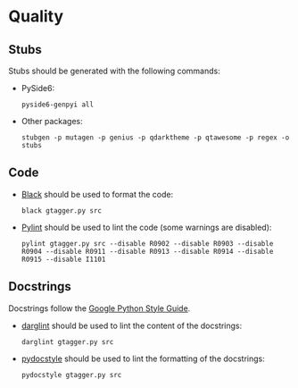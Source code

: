 # Quality

## Stubs

Stubs should be generated with the following commands:

- PySide6:

  ```shell
  pyside6-genpyi all
  ```

- Other packages:

  ```shell
  stubgen -p mutagen -p genius -p qdarktheme -p qtawesome -p regex -o stubs
  ```

## Code

- [Black](https://github.com/psf/black) should be used to format the code:

  ```shell
  black gtagger.py src
  ```

- [Pylint](https://github.com/PyCQA/pylint) should be used to lint the code (some warnings are disabled):

  ```shell
  pylint gtagger.py src --disable R0902 --disable R0903 --disable R0904 --disable R0911 --disable R0913 --disable R0914 --disable R0915 --disable I1101
  ```

## Docstrings

Docstrings follow the [Google Python Style Guide](https://google.github.io/styleguide/pyguide.html).

- [darglint](https://github.com/terrencepreilly/darglint) should be used to lint the content of the docstrings:

  ```shell
  darglint gtagger.py src
  ```

- [pydocstyle](https://github.com/PyCQA/pydocstyle) should be used to lint the formatting of the docstrings:

  ```shell
  pydocstyle gtagger.py src
  ```
